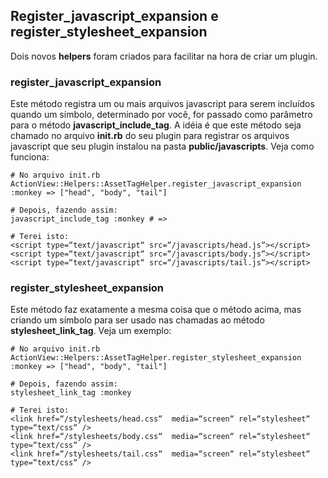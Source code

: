 ## Register\_javascript\_expansion e register\_stylesheet\_expansion

Dois novos **helpers** foram criados para facilitar na hora de criar um plugin.

### register\_javascript\_expansion

Este método registra um ou mais arquivos javascript para serem incluídos quando um símbolo, determinado por você, for passado como parâmetro para o método **javascript\_include\_tag**. A idéia é que este método seja chamado no arquivo **init.rb** do seu plugin para registrar os arquivos javascript que seu plugin instalou na pasta **public/javascripts**. Veja como funciona:

	# No arquivo init.rb
	ActionView::Helpers::AssetTagHelper.register_javascript_expansion :monkey => ["head", "body", "tail"] 

	# Depois, fazendo assim:
	javascript_include_tag :monkey # =>

	# Terei isto:
	<script type=“text/javascript“ src=“/javascripts/head.js“></script>
	<script type=“text/javascript“ src=“/javascripts/body.js“></script>
	<script type=“text/javascript“ src=“/javascripts/tail.js“></script>

### register\_stylesheet\_expansion 

Este método faz exatamente a mesma coisa que o método acima, mas criando um símbolo para ser usado nas chamadas ao método **stylesheet\_link\_tag**. Veja um exemplo:

	# No arquivo init.rb
	ActionView::Helpers::AssetTagHelper.register_stylesheet_expansion :monkey => ["head", "body", "tail"] 

	# Depois, fazendo assim:
	stylesheet_link_tag :monkey

	# Terei isto:
	<link href=“/stylesheets/head.css“  media=“screen“ rel=“stylesheet“ type=“text/css“ />
	<link href=“/stylesheets/body.css“  media=“screen“ rel=“stylesheet“ type=“text/css“ />
	<link href=“/stylesheets/tail.css“  media=“screen“ rel=“stylesheet“ type=“text/css“ />